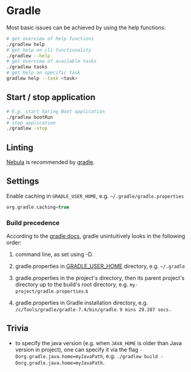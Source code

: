 # Gradle

Most basic issues can be achieved by using the help functions:

```bash
# get overview of help functions
./gradlew help
# get help on cli functionality
./gradlew --help
# get overview of available tasks
./gradlew tasks
# get help on specific task
gradlew help --task <task>
```

## Start / stop application

```bash
# E.g. start Spring Boot application
./gradlew bootRun
# stop application
./gradlew -stop
```

## Linting

[Nebula](https://github.com/nebula-plugins/gradle-lint-plugin) is recommended by [gradle](https://docs.gradle.org/current/userguide/performance.html).

## Settings

Enable caching in `GRADLE_USER_HOME`, e.g. `~/.gradle/gradle.properties`

```gradle
org.gradle.caching=true
```

### Build precedence

According to the [gradle docs](https://docs.gradle.org/current/userguide/build_environment.html#sec:gradle_configuration_properties), gradle unintuitively looks in the following order:

1. command line, as set using -D.

2. gradle.properties in [GRADLE_USER_HOME](https://docs.gradle.org/current/userguide/directory_layout.html#dir:gradle_user_home) directory, e.g. `~/.gradle`

3. gradle.properties in the project's directory, then its parent project's directory up to the build's root directory, e.g. `my-project/gradle.properties`.s

4. gradle.properties in Gradle installation directory, e.g. `/c/Tools/gradle/gradle-7.4/bin/gradle`. `9 mins 29.287 secs.`

## Trivia

- to specify the java version (e.g. when `JAVA_HOME` is older than Java version in project), one can specify it via the flag `-Dorg.gradle.java.home=myJavaPath`, e.g. `./gradlew build -Dorg.gradle.java.home=myJavaPath`.
